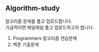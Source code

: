 ## Algorithm-study

알고리즘 문제를 풀고 업로드합니다.  
가급적이면 매일매일 풀고 업로드하고자 합니다.  

1. Programmers 알고리즘 연습문제   
2. 백준 기출문제
